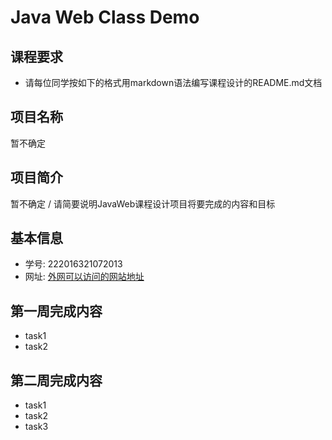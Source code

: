 # Java Web Class Demo
## 课程要求
+ 请每位同学按如下的格式用markdown语法编写课程设计的README.md文档
## 项目名称
暂不确定
## 项目简介
暂不确定 / 请简要说明JavaWeb课程设计项目将要完成的内容和目标
## 基本信息
+ 学号: 222016321072013
+ 网址: [外网可以访问的网站地址](47.102.195.80)
## 第一周完成内容
+ task1
+ task2
## 第二周完成内容
+ task1
+ task2
+ task3
